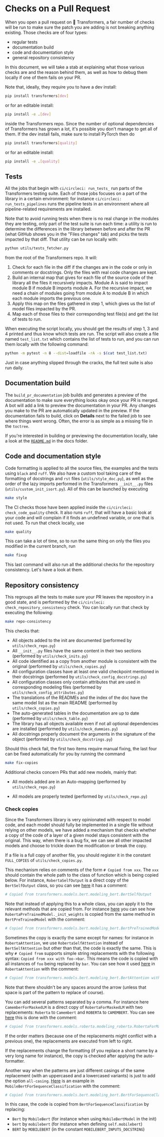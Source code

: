 <!---
Copyright 2020 The HuggingFace Team. All rights reserved.

Licensed under the Apache License, Version 2.0 (the "License");
you may not use this file except in compliance with the License.
You may obtain a copy of the License at

    http://www.apache.org/licenses/LICENSE-2.0

Unless required by applicable law or agreed to in writing, software
distributed under the License is distributed on an "AS IS" BASIS,
WITHOUT WARRANTIES OR CONDITIONS OF ANY KIND, either express or implied.
See the License for the specific language governing permissions and
limitations under the License.

⚠️ Note that this file is in Markdown but contain specific syntax for our doc-builder (similar to MDX) that may not be
rendered properly in your Markdown viewer.

-->

# Checks on a Pull Request

When you open a pull request on 🤗 Transformers, a fair number of checks will be run to make sure the patch you are adding is not breaking anything existing. Those checks are of four types:
- regular tests
- documentation build
- code and documentation style
- general repository consistency

In this document, we will take a stab at explaining what those various checks are and the reason behind them, as well as how to debug them locally if one of them fails on your PR.

Note that, ideally, they require you to have a dev install:

```bash
pip install transformers[dev]
```

or for an editable install:

```bash
pip install -e .[dev]
```

inside the Transformers repo. Since the number of optional dependencies of Transformers has grown a lot, it's possible you don't manage to get all of them. If the dev install fails, make sure to install PyTorch then do

```bash
pip install transformers[quality]
```

or for an editable install:

```bash
pip install -e .[quality]
```

## Tests

All the jobs that begin with `ci/circleci: run_tests_` run parts of the Transformers testing suite. Each of those jobs focuses on a part of the library in a certain environment: for instance `ci/circleci: run_tests_pipelines` runs the pipeline tests in an environment where all pipeline-related requirements are installed.

Note that to avoid running tests when there is no real change in the modules they are testing, only part of the test suite is run each time: a utility is run to determine the differences in the library between before and after the PR (what GitHub shows you in the "Files changes" tab) and picks the tests impacted by that diff. That utility can be run locally with:

```bash
python utils/tests_fetcher.py
```

from the root of the Transformers repo. It will:

1. Check for each file in the diff if the changes are in the code or only in comments or docstrings. Only the files with real code changes are kept.
2. Build an internal map that gives for each file of the source code of the library all the files it recursively impacts. Module A is said to impact module B if module B imports module A. For the recursive impact, we need a chain of modules going from module A to module B in which each module imports the previous one.
3. Apply this map on the files gathered in step 1, which  gives us the list of model files impacted by the PR.
4. Map each of those files to their corresponding test file(s) and get the list of tests to run.

When executing the script locally, you should get the results of step 1, 3 and 4 printed and thus know which tests are run. The script will also create a file named `test_list.txt` which contains the list of tests to run, and you can run them locally with the following command:

```bash
python -m pytest -n 8 --dist=loadfile -rA -s $(cat test_list.txt)
```

Just in case anything slipped through the cracks, the full test suite is also run daily.

## Documentation build

The `build_pr_documentation` job builds and generates a preview of the documentation to make sure everything looks okay once your PR is merged. A bot will add a link to preview the documentation in your PR. Any changes you make to the PR are automatically updated in the preview. If the documentation fails to build, click on **Details** next to the failed job to see where things went wrong. Often, the error is as simple as a missing file in the `toctree`.

If you're interested in building or previewing the documentation locally, take a look at the [`README.md`](https://github.com/huggingface/transformers/tree/main/docs) in the docs folder.

## Code and documentation style

Code formatting is applied to all the source files, the examples and the tests using `black` and `ruff`. We also have a custom tool taking care of the formatting of docstrings and `rst` files (`utils/style_doc.py`), as well as the order of the lazy imports performed in the Transformers `__init__.py` files (`utils/custom_init_isort.py`). All of this can be launched by executing

```bash
make style
```

The CI checks those have been applied inside the `ci/circleci: check_code_quality` check. It also runs `ruff`, that will have a basic look at your code and will complain if it finds an undefined variable, or one that is not used. To run that check locally, use

```bash
make quality
```

This can take a lot of time, so to run the same thing on only the files you modified in the current branch, run

```bash
make fixup
```

This last command will also run all the additional checks for the repository consistency. Let's have a look at them.

## Repository consistency

This regroups all the tests to make sure your PR leaves the repository in a good state, and is performed by the `ci/circleci: check_repository_consistency` check. You can locally run that check by executing the following:

```bash
make repo-consistency
```

This checks that:

- All objects added to the init are documented (performed by `utils/check_repo.py`)
- All `__init__.py` files have the same content in their two sections (performed by `utils/check_inits.py`)
- All code identified as a copy from another module is consistent with the original (performed by `utils/check_copies.py`)
- All configuration classes have at least one valid checkpoint mentioned in their docstrings (performed by `utils/check_config_docstrings.py`)
- All configuration classes only contain attributes that are used in corresponding modeling files (performed by `utils/check_config_attributes.py`)
- The translations of the READMEs and the index of the doc have the same model list as the main README (performed by `utils/check_copies.py`)
- The auto-generated tables in the documentation are up to date (performed by `utils/check_table.py`)
- The library has all objects available even if not all optional dependencies are installed (performed by `utils/check_dummies.py`)
- All docstrings properly document the arguments in the signature of the object (performed by `utils/check_docstrings.py`)

Should this check fail, the first two items require manual fixing, the last four can be fixed automatically for you by running the command

```bash
make fix-copies
```

Additional checks concern PRs that add new models, mainly that:

- All models added are in an Auto-mapping (performed by `utils/check_repo.py`)
<!-- TODO Sylvain, add a check that makes sure the common tests are implemented.-->
- All models are properly tested (performed by `utils/check_repo.py`)

<!-- TODO Sylvain, add the following
- All models are added to the main README, inside the main doc
- All checkpoints used actually exist on the Hub

-->

### Check copies

Since the Transformers library is very opinionated with respect to model code, and each model should fully be implemented in a single file without relying on other models, we have added a mechanism that checks whether a copy of the code of a layer of a given model stays consistent with the original. This way, when there is a bug fix, we can see all other impacted models and choose to trickle down the modification or break the copy.

<Tip>

If a file is a full copy of another file, you should register it in the constant `FULL_COPIES` of `utils/check_copies.py`.

</Tip>

This mechanism relies on comments of the form `# Copied from xxx`. The `xxx` should contain the whole path to the class of function which is being copied below. For instance, `RobertaSelfOutput` is a direct copy of the `BertSelfOutput` class, so you can see [here](https://github.com/huggingface/transformers/blob/2bd7a27a671fd1d98059124024f580f8f5c0f3b5/src/transformers/models/roberta/modeling_roberta.py#L289) it has a comment:

```py
# Copied from transformers.models.bert.modeling_bert.BertSelfOutput
```

Note that instead of applying this to a whole class, you can apply it to the relevant methods that are copied from. For instance [here](https://github.com/huggingface/transformers/blob/2bd7a27a671fd1d98059124024f580f8f5c0f3b5/src/transformers/models/roberta/modeling_roberta.py#L598) you can see how `RobertaPreTrainedModel._init_weights` is copied from the same method in `BertPreTrainedModel` with the comment:

```py
# Copied from transformers.models.bert.modeling_bert.BertPreTrainedModel._init_weights
```

Sometimes the copy is exactly the same except for names: for instance in `RobertaAttention`, we use `RobertaSelfAttention` instead of `BertSelfAttention` but other than that, the code is exactly the same. This is why `# Copied from` supports simple string replacements with the following syntax: `Copied from xxx with foo->bar`. This means the code is copied with all instances of `foo` being replaced by `bar`. You can see how it used [here](https://github.com/huggingface/transformers/blob/2bd7a27a671fd1d98059124024f580f8f5c0f3b5/src/transformers/models/roberta/modeling_roberta.py#L304C1-L304C86) in `RobertaAttention` with the comment:

```py
# Copied from transformers.models.bert.modeling_bert.BertAttention with Bert->Roberta
```

Note that there shouldn't be any spaces around the arrow (unless that space is part of the pattern to replace of course).

You can add several patterns separated by a comma. For instance here `CamemberForMaskedLM` is a direct copy of `RobertaForMaskedLM` with two replacements: `Roberta` to `Camembert` and `ROBERTA` to `CAMEMBERT`. You can see [here](https://github.com/huggingface/transformers/blob/15082a9dc6950ecae63a0d3e5060b2fc7f15050a/src/transformers/models/camembert/modeling_camembert.py#L929) this is done with the comment:

```py
# Copied from transformers.models.roberta.modeling_roberta.RobertaForMaskedLM with Roberta->Camembert, ROBERTA->CAMEMBERT
```

If the order matters (because one of the replacements might conflict with a previous one), the replacements are executed from left to right.

<Tip>

If the replacements change the formatting (if you replace a short name by a very long name for instance), the copy is checked after applying the auto-formatter.

</Tip>

Another way when the patterns are just different casings of the same replacement (with an uppercased and a lowercased variants) is just to add the option `all-casing`. [Here](https://github.com/huggingface/transformers/blob/15082a9dc6950ecae63a0d3e5060b2fc7f15050a/src/transformers/models/mobilebert/modeling_mobilebert.py#L1237) is an example in `MobileBertForSequenceClassification` with the comment:

```py
# Copied from transformers.models.bert.modeling_bert.BertForSequenceClassification with Bert->MobileBert all-casing
```

In this case, the code is copied from `BertForSequenceClassification` by replacing:
- `Bert` by `MobileBert` (for instance when using `MobileBertModel` in the init)
- `bert` by `mobilebert` (for instance when defining `self.mobilebert`)
- `BERT` by `MOBILEBERT` (in the constant `MOBILEBERT_INPUTS_DOCSTRING`)
